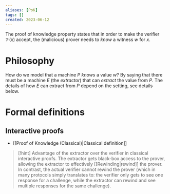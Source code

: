 ```yaml
---
aliases: [PoK]
tags: []
created: 2023-06-12
---
```


The proof of knowledge property states that in order to make the verifier $\mathcal{V}(x)$ accept, the (malicious) prover needs to *know* a witness $w$ for $x$.

# Philosophy
How do we model that a machine $P$ *knows* a value $w$? By saying that there must be a machine $E$ (the *extractor*) that can *extract* the value from $P$. The details of how $E$ can extract from $P$ depend on the setting, see details below.

# Formal definitions
## Interactive proofs
- [[Proof of Knowledge (Classical)|Classical definition]]

> [!hint] Advantage of the extractor over the verifier in classical interactive proofs. 
> The extractor gets black-box access to the prover, allowing the extractor to effectively [[Rewinding|rewind]] the prover. In contrast, the actual verifier cannot rewind the prover (which in many protocols simply translates to: the verifier only gets to see one response for a challenge, while the extractor can rewind and see multiple responses for the same challenge).